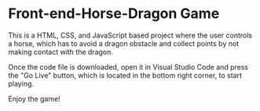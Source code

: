 # Front-end-Horse-Dragon Game


This is a HTML, CSS, and JavaScript based project where the user controls a horse, which has to avoid a dragon obstacle and collect points by not making contact with the dragon. 


Once the code file is downloaded, open it in Visual Studio Code and press the "Go Live" button, which is located in the bottom right corner, to start playing. 

Enjoy the game!
